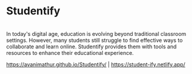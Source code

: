 # Studentify

<br>
In today's digital age, education is evolving beyond traditional classroom settings. 
However, many students still struggle to find effective ways to collaborate and learn online.
Studentify provides them with tools and resources to enhance their educational experience.
<br>

https://avanimathur.github.io/Studentify/   |
https://student-ify.netlify.app/
